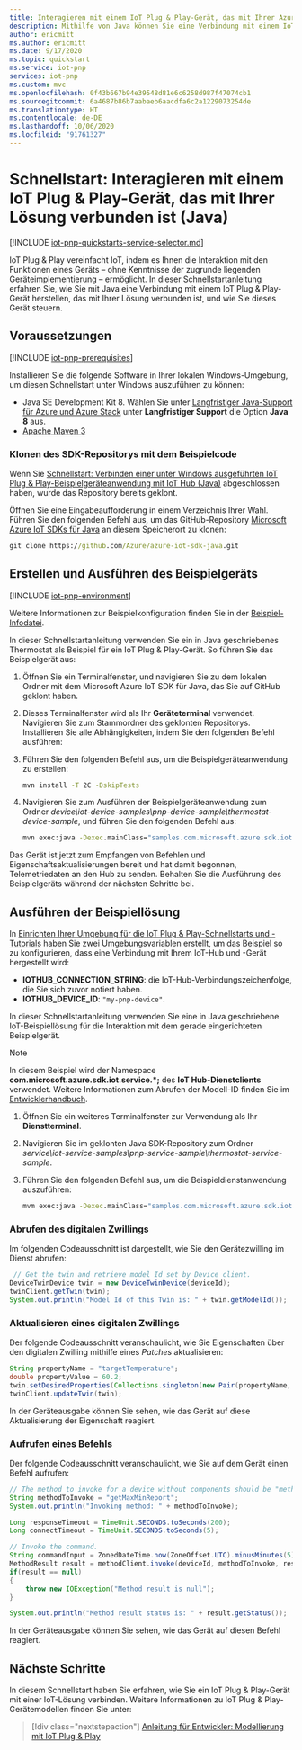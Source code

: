 ```yaml
---
title: Interagieren mit einem IoT Plug & Play-Gerät, das mit Ihrer Azure IoT-Lösung verbunden ist (Java) | Microsoft-Dokumentation
description: Mithilfe von Java können Sie eine Verbindung mit einem IoT Plug & Play-Gerät herstellen, das mit Ihrer Azure IoT-Lösung verbunden ist, und damit interagieren.
author: ericmitt
ms.author: ericmitt
ms.date: 9/17/2020
ms.topic: quickstart
ms.service: iot-pnp
services: iot-pnp
ms.custom: mvc
ms.openlocfilehash: 0f43b667b94e39548d81e6c6258d987f47074cb1
ms.sourcegitcommit: 6a4687b86b7aabaeb6aacdfa6c2a1229073254de
ms.translationtype: HT
ms.contentlocale: de-DE
ms.lasthandoff: 10/06/2020
ms.locfileid: "91761327"
---
```

# <a name="quickstart-interact-with-an-iot-plug-and-play-device-thats-connected-to-your-solution-java"></a>Schnellstart: Interagieren mit einem IoT Plug & Play-Gerät, das mit Ihrer Lösung verbunden ist (Java)

[!INCLUDE [iot-pnp-quickstarts-service-selector.md](../../includes/iot-pnp-quickstarts-service-selector.md)]

IoT Plug & Play vereinfacht IoT, indem es Ihnen die Interaktion mit den Funktionen eines Geräts – ohne Kenntnisse der zugrunde liegenden Geräteimplementierung – ermöglicht. In dieser Schnellstartanleitung erfahren Sie, wie Sie mit Java eine Verbindung mit einem IoT Plug & Play-Gerät herstellen, das mit Ihrer Lösung verbunden ist, und wie Sie dieses Gerät steuern.

## <a name="prerequisites"></a>Voraussetzungen

[!INCLUDE [iot-pnp-prerequisites](../../includes/iot-pnp-prerequisites.md)]

Installieren Sie die folgende Software in Ihrer lokalen Windows-Umgebung, um diesen Schnellstart unter Windows auszuführen zu können:

* Java SE Development Kit 8. Wählen Sie unter [Langfristiger Java-Support für Azure und Azure Stack](https://docs.microsoft.com/java/azure/jdk/?view=azure-java-stable&preserve-view=true) unter **Langfristiger Support** die Option **Java 8** aus.
* [Apache Maven 3](https://maven.apache.org/download.cgi)

### <a name="clone-the-sdk-repository-with-the-sample-code"></a>Klonen des SDK-Repositorys mit dem Beispielcode

Wenn Sie [Schnellstart: Verbinden einer unter Windows ausgeführten IoT Plug & Play-Beispielgeräteanwendung mit IoT Hub (Java)](quickstart-connect-device-java.md) abgeschlossen haben, wurde das Repository bereits geklont.

Öffnen Sie eine Eingabeaufforderung in einem Verzeichnis Ihrer Wahl. Führen Sie den folgenden Befehl aus, um das GitHub-Repository [Microsoft Azure IoT SDKs für Java](https://github.com/Azure/azure-iot-sdk-java) an diesem Speicherort zu klonen:

```cmd
git clone https://github.com/Azure/azure-iot-sdk-java.git
```

## <a name="build-and-run-the-sample-device"></a>Erstellen und Ausführen des Beispielgeräts

[!INCLUDE [iot-pnp-environment](../../includes/iot-pnp-environment.md)]

Weitere Informationen zur Beispielkonfiguration finden Sie in der [Beispiel-Infodatei](https://github.com/Azure/azure-iot-sdk-java/blob/master/device/iot-device-samples/readme.md).

In dieser Schnellstartanleitung verwenden Sie ein in Java geschriebenes Thermostat als Beispiel für ein IoT Plug & Play-Gerät. So führen Sie das Beispielgerät aus:

1. Öffnen Sie ein Terminalfenster, und navigieren Sie zu dem lokalen Ordner mit dem Microsoft Azure IoT SDK für Java, das Sie auf GitHub geklont haben.

1. Dieses Terminalfenster wird als Ihr **Geräteterminal** verwendet. Navigieren Sie zum Stammordner des geklonten Repositorys. Installieren Sie alle Abhängigkeiten, indem Sie den folgenden Befehl ausführen:

1. Führen Sie den folgenden Befehl aus, um die Beispielgeräteanwendung zu erstellen:

    ```cmd
    mvn install -T 2C -DskipTests
    ```

1. Navigieren Sie zum Ausführen der Beispielgeräteanwendung zum Ordner *device\iot-device-samples\pnp-device-sample\thermostat-device-sample*, und führen Sie den folgenden Befehl aus:

    ```cmd
    mvn exec:java -Dexec.mainClass="samples.com.microsoft.azure.sdk.iot.device.Thermostat"
    ```

Das Gerät ist jetzt zum Empfangen von Befehlen und Eigenschaftsaktualisierungen bereit und hat damit begonnen, Telemetriedaten an den Hub zu senden. Behalten Sie die Ausführung des Beispielgeräts während der nächsten Schritte bei.

## <a name="run-the-sample-solution"></a>Ausführen der Beispiellösung

In [Einrichten Ihrer Umgebung für die IoT Plug & Play-Schnellstarts und -Tutorials](set-up-environment.md) haben Sie zwei Umgebungsvariablen erstellt, um das Beispiel so zu konfigurieren, dass eine Verbindung mit Ihrem IoT-Hub und -Gerät hergestellt wird:

* **IOTHUB_CONNECTION_STRING**: die IoT-Hub-Verbindungszeichenfolge, die Sie sich zuvor notiert haben.
* **IOTHUB_DEVICE_ID**: `"my-pnp-device"`.

In dieser Schnellstartanleitung verwenden Sie eine in Java geschriebene IoT-Beispiellösung für die Interaktion mit dem gerade eingerichteten Beispielgerät.

> [!NOTE]
> In diesem Beispiel wird der Namespace **com.microsoft.azure.sdk.iot.service.*;** des **IoT Hub-Dienstclients** verwendet. Weitere Informationen zum Abrufen der Modell-ID finden Sie im [Entwicklerhandbuch](concepts-developer-guide-service.md).

1. Öffnen Sie ein weiteres Terminalfenster zur Verwendung als Ihr **Dienstterminal**.

1. Navigieren Sie im geklonten Java SDK-Repository zum Ordner *service\iot-service-samples\pnp-service-sample\thermostat-service-sample*.

1. Führen Sie den folgenden Befehl aus, um die Beispieldienstanwendung auszuführen:

    ```cmd
    mvm exec:java -Dexec.mainClass="samples.com.microsoft.azure.sdk.iot.service.Thermostat"
    ```

### <a name="get-digital-twin"></a>Abrufen des digitalen Zwillings

Im folgenden Codeausschnitt ist dargestellt, wie Sie den Gerätezwilling im Dienst abrufen:

```java
 // Get the twin and retrieve model Id set by Device client.
DeviceTwinDevice twin = new DeviceTwinDevice(deviceId);
twinClient.getTwin(twin);
System.out.println("Model Id of this Twin is: " + twin.getModelId());
```

### <a name="update-a-digital-twin"></a>Aktualisieren eines digitalen Zwillings

Der folgende Codeausschnitt veranschaulicht, wie Sie Eigenschaften über den digitalen Zwilling mithilfe eines *Patches* aktualisieren:

```java
String propertyName = "targetTemperature";
double propertyValue = 60.2;
twin.setDesiredProperties(Collections.singleton(new Pair(propertyName, propertyValue)));
twinClient.updateTwin(twin);
```

In der Geräteausgabe können Sie sehen, wie das Gerät auf diese Aktualisierung der Eigenschaft reagiert.

### <a name="invoke-a-command"></a>Aufrufen eines Befehls

Der folgende Codeausschnitt veranschaulicht, wie Sie auf dem Gerät einen Befehl aufrufen:

```java
// The method to invoke for a device without components should be "methodName" as defined in the DTDL.
String methodToInvoke = "getMaxMinReport";
System.out.println("Invoking method: " + methodToInvoke);

Long responseTimeout = TimeUnit.SECONDS.toSeconds(200);
Long connectTimeout = TimeUnit.SECONDS.toSeconds(5);

// Invoke the command.
String commandInput = ZonedDateTime.now(ZoneOffset.UTC).minusMinutes(5).format(DateTimeFormatter.ISO_DATE_TIME);
MethodResult result = methodClient.invoke(deviceId, methodToInvoke, responseTimeout, connectTimeout, commandInput);
if(result == null)
{
    throw new IOException("Method result is null");
}

System.out.println("Method result status is: " + result.getStatus());
```

In der Geräteausgabe können Sie sehen, wie das Gerät auf diesen Befehl reagiert.

## <a name="next-steps"></a>Nächste Schritte

In diesem Schnellstart haben Sie erfahren, wie Sie ein IoT Plug & Play-Gerät mit einer IoT-Lösung verbinden. Weitere Informationen zu IoT Plug & Play-Gerätemodellen finden Sie unter:

> [!div class="nextstepaction"]
> [Anleitung für Entwickler: Modellierung mit IoT Plug & Play](concepts-developer-guide-device-csharp.md)
